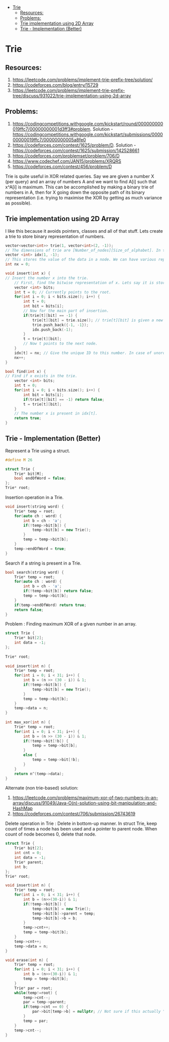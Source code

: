 - [Trie](#trie)
  - [Resources:](#resources)
  - [Problems:](#problems)
  - [Trie implementation using 2D Array](#trie-implementation-using-2d-array)
  - [Trie - Implementation (Better)](#trie---implementation-better)

# Trie

## Resources:

1. https://leetcode.com/problems/implement-trie-prefix-tree/solution/
2. https://codeforces.com/blog/entry/15729
3. https://leetcode.com/problems/implement-trie-prefix-tree/discuss/931022/trie-implementation-using-2d-array

## Problems:

1. https://codingcompetitions.withgoogle.com/kickstart/round/000000000019ffc7/00000000001d3ff3#problem. Solution - https://codingcompetitions.withgoogle.com/kickstart/submissions/000000000019ffc7/00000000005a8fe0
2.  https://codeforces.com/contest/1625/problem/D. Solution - https://codeforces.com/contest/1625/submission/142528661
3.  https://codeforces.com/problemset/problem/706/D
4.  https://www.codechef.com/JAN15/problems/XRQRS
5.  https://codeforces.com/contest/456/problem/D

Trie is quite useful in XOR related queries. Say we are given a number X (per query) and an array of numbers A and we want to find A[i] such that x^A[i] is maximum. This can be accomplished by making a binary trie of numbers in A, then for X going down the opposite path of its binary representation (i.e. trying to maximise the XOR by getting as much variance as possible).


## Trie implementation using 2D Array 
I like this because it avoids pointers, classes and all of that stuff.
Lets create a trie to store binary representation of numbers.

```c++
vector<vector<int>> trie(1, vector<int>(2, -1));
// The dimensions of trie are [Number_of_nodes][Size_of_alphabet]. In this case, we are going for binary representation so the size of alphabet is 2. Whenever we are adding a new link, i.e. a new node, we will increase the size of the trie. The node 0 is the root of the trie.
vector <int> idx(1, -1);
// This stores the value of the data in a node. We can have various representations of this. For example, in case all we care about is finding whether a string is in the trie or not, we can use "unordered_set<int> en;" Where en will have all the values that correspond to end nodes. Basically, this is where we will actually "store" our answer, the data here will be modified according to whatever the question asks.
int nx = 0; 

void insert(int x) {
// Insert the number x into the trie.
    // First, find the bitwise representation of x. Lets say it is stored in the following vector.
    vector <int> bits;
    int t = 0; // Currently points to the root.
    for(int i = 0; i < bits.size(); i++) {
        int t = 0;
        int bit = bits[i];
        // Now for the main part of insertion.
        if(trie[t][bit] == -1) {
            trie[t][bit] = trie.size(); // trie[t][bit] is given a new node. 
            trie.push_back({-1, -1});
            idx.push_back(-1);
        }
        t = trie[t][bit]; 
        // Now t points to the next node.
    }
    idx[t] = nx; // Give the unique ID to this number. In case of unordered set, go for en.insert(t);
    nx++;
}

bool find(int x) {
// Find if x exists in the trie.
    vector <int> bits;
    int t = 0;
    for(int i = 0; i < bits.size(); i++) {
        int bit = bits[i];
        if(trie[t][bit] == -1) return false;
        t = trie[t][bit];
    }
    // The number x is present in idx[t].
    return true;
}
```

## Trie - Implementation (Better)

Represent a Trie using a struct.

```c++
#define M 26

struct Trie {
    Trie* bit[M];
    bool endOfWord = false;
};
Trie* root;
```
Insertion operation in a Trie.
```c++
void insert(string word) {
    Trie* temp = root;
    for(auto ch : word) {
        int b = ch - 'a';
        if(!temp->bit[b]) {
            temp->bit[b] = new Trie();
        }
        temp = temp->bit[b];
    }
    temp->endOfWord = true;
}
```
Search if a string is present in a Trie.
```c++
bool search(string word) {
	Trie* temp = root;
	for(auto ch : word) {
		int b = ch - 'a';
		if(!temp->bit[b]) return false;
		temp = temp->bit[b];
	}
	if(temp->endOfWord) return true;
	return false;
}
```

Problem : Finding maximum XOR of a given number in an array.

```c++
struct Trie {
    Trie* bit[2];
    int data = -1;
};
    
Trie* root;
    
void insert(int n) {
    Trie* temp = root;
    for(int i = 0; i < 31; i++) {
        int b = (n >> (30 - i)) & 1;
        if(!temp->bit[b]) {
            temp->bit[b] = new Trie();
        }
        temp = temp->bit[b];
    }
    temp->data = n;
}
    
int max_xor(int n) {
    Trie* temp = root;
    for(int i = 0; i < 31; i++) {
        int b = (n >> (30 - i)) & 1;
        if(!temp->bit[!b]) {
            temp = temp->bit[b];
        }
        else {
            temp = temp->bit[!b];
        }
    }
    return n^(temp->data);
}
```
Alternate (non trie-based) solution:
1. https://leetcode.com/problems/maximum-xor-of-two-numbers-in-an-array/discuss/91049/Java-O(n)-solution-using-bit-manipulation-and-HashMap
2. https://codeforces.com/contest/706/submission/26743619

Delete operation in Trie : Delete in bottom-up manner. In struct Trie, keep count of times a node has been used and a pointer to parent node. When count of node becomes 0, delete that node. 

```c++
struct Trie {
    Trie* bit[2];
    int cnt = 0;
    int data = -1;
    Trie* parent; 
    int b;
};
Trie* root;

void insert(int n) {
    Trie* temp = root;
    for(int i = 0; i < 31; i++) {
        int b = (n>>(30-i)) & 1;
        if(!temp->bit[b]) {
            temp->bit[b] = new Trie();
            temp->bit[b]->parent = temp;
            temp->bit[b]->b = b;
        }
        temp->cnt++;
        temp = temp->bit[b];
    }
    temp->cnt++;
    temp->data = n;
}

void erase(int n) {
    Trie* temp = root;
    for(int i = 0; i < 31; i++) {
        int b = (n>>(30-i)) & 1;
        temp = temp->bit[b];
    }
    Trie* par = root;
    while(temp!=root) {
        temp->cnt--;
        par = temp->parent;
        if(temp->cnt == 0) {
            par->bit[temp->b] = nullptr; // Not sure if this actually "deletes" the pointer and frees up memory, though.
        }
        temp = par;
    }
    temp->cnt--;
}
```

